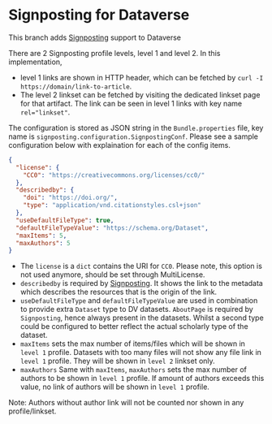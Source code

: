# Signposting for Dataverse

This branch adds [Signposting](https://signposting.org/) support to Dataverse

There are 2 Signposting profile levels, level 1 and level 2. In this implementation, 
 * level 1 links are shown in 
HTTP header, which can be fetched by `curl -I https://domain/link-to-article`. 
 * The level 2 linkset can be fetched by visiting the dedicated linkset page for 
   that artifact. The link can be seen in level 1 links with key name `rel="linkset"`.

The configuration is stored as JSON string in the `Bundle.properties` file, key name is
`signposting.configuration.SignpostingConf`. Please see a sample configuration below with explaination for each of the
config items.

```json
{
  "license": {
    "CC0": "https://creativecommons.org/licenses/cc0/"
  },
  "describedby": {
    "doi": "https://doi.org/",
    "type": "application/vnd.citationstyles.csl+json"
  },
  "useDefaultFileType": true,
  "defaultFileTypeValue": "https://schema.org/Dataset",
  "maxItems": 5,
  "maxAuthors": 5
}
```

 * The `license` is a `dict` contains the URI for `CC0`. Please note, this option is not used anymore, should be set through MultiLicense. 
 * `describedby` is required by [Signposting](https://signposting.org/). It shows the link to the metadata 
which describes the resources that is the origin of the link.
 * `useDefaultFileType` and `defaultFileTypeValue` are used in combination to provide extra `Dataset` type to DV 
   datasets. `AboutPage` is required by `Signposting`, hence always present in the datasets. Whilst a second type 
   could be configured to better reflect the actual scholarly type of the dataset. 
 * `maxItems` sets the max number of items/files which will be shown in `level 1` profile. Datasets with 
   too many files will not show any file link in `level 1` profile. They will be shown in `level 2` linkset only. 
 * `maxAuthors` Same with `maxItems`, `maxAuthors` sets the max number of authors to be shown in `level 1` profile. 
If amount of authors exceeds this value, no link of authors will be shown in `level 1` profile. 

Note: Authors without author link will not be counted nor shown in any profile/linkset. 